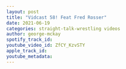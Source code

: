 ```yaml
---
layout: post
title: "Vidcast 58! Feat Fred Rosser"
date: 2021-06-19
categories: straight-talk-wrestling videos
author: george-mckay
spotify_track_id: 
youtube_video_id: ZfCY_KzvSTY
apple_track_id: 
youtube_metadata: 
---
```

